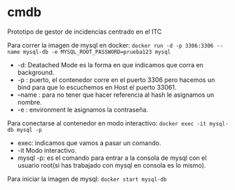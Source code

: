 # cmdb
Prototipo de gestor de incidencias centrado en el ITC

Para correr la imagen de mysql en docker:
`docker run -d -p 3306:3306 --name mysql-db -e MYSQL_ROOT_PASSWORD=prueba123 mysql`

* -d: Deatached Mode es la forma en que indicamos que corra en background.
* -p : puerto, el contenedor corre en el puerto 3306 pero hacemos un bind para que lo escuchemos en Host el puerto 33061.
* –name : para no tener que hacer referencia al hash le asignamos un nombre.
* -e : environment le asignamos la contraseña.

Para conectarse al contenedor en modo interactivo:
`docker exec -it mysql-db mysql -p`

* exec: indicamos que vamos a pasar un comando.
* -it Modo interactivo.
* mysql -p: es el comando para entrar a la consola de mysql con el usuario root(si has trabajado con mysql en consola es lo mismo).

Para iniciar la imagen de mysql: `docker start mysql-db`